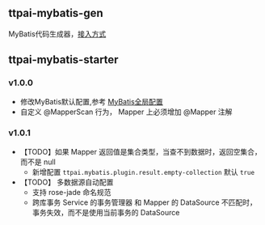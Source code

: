 
## ttpai-mybatis-gen

MyBatis代码生成器，[接入方式](http://confluence.ttpai.cn/pages/viewpage.action?pageId=9592104)

## ttpai-mybatis-starter

### v1.0.0

- 修改MyBatis默认配置,参考 [MyBatis全局配置](http://confluence.ttpai.cn/pages/viewpage.action?pageId=9591766)
- 自定义 @MapperScan 行为， Mapper 上必须增加 @Mapper 注解

### v1.0.1

- 【TODO】如果 Mapper 返回值是集合类型，当查不到数据时，返回空集合，而不是 null
  - 新增配置 `ttpai.mybatis.plugin.result.empty-collection` 默认 `true`
- 【TODO】 多数据源自动配置
  - 支持 rose-jade 命名规范
  - 跨库事务 Service 的事务管理器 和 Mapper 的 DataSource 不匹配时，事务失效，而不是使用当前事务的 DataSource